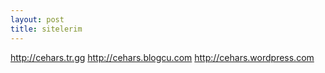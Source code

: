 ```yaml
---
layout: post
title: sitelerim
---
```


<a href="http://cehars.tr.gg">http://cehars.tr.gg</a>
<a href="http://cehars.blogcu.com//">http://cehars.blogcu.com</a>
<a href="http://cehars.wordpress.com/">http://cehars.wordpress.com</a>

